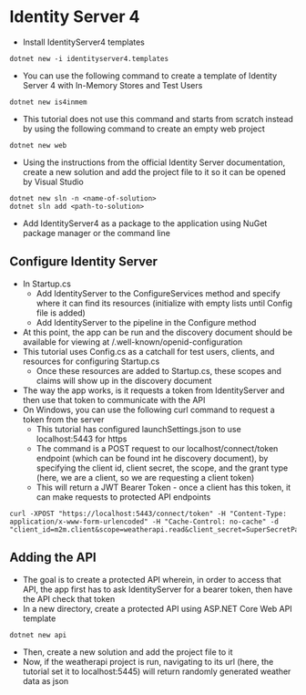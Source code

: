 # Identity Server 4
* Install IdentityServer4 templates
```
dotnet new -i identityserver4.templates
```
* You can use the following command to create a template of Identity Server 4 with In-Memory Stores and Test Users
```
dotnet new is4inmem
```
* This tutorial does not use this command and starts from scratch instead by using the following command to create an empty web project
```
dotnet new web
```
* Using the instructions from the official Identity Server documentation, create a new solution and add the project file to it so it can be opened by Visual Studio
```
dotnet new sln -n <name-of-solution>
dotnet sln add <path-to-solution>
```
* Add IdentityServer4 as a package to the application using NuGet package manager or the command line

## Configure Identity Server
* In Startup.cs
    * Add IdentityServer to the ConfigureServices method and specify where it can find its resources (initialize with empty lists until Config file is added)
    * Add IdentityServer to the pipeline in the Configure method
* At this point, the app can be run and the discovery document should be available for viewing at /.well-known/openid-configuration
* This tutorial uses Config.cs as a catchall for test users, clients, and resources for configuring Startup.cs
    * Once these resources are added to Startup.cs, these scopes and claims will show up in the discovery document
* The way the app works, is it requests a token from IdentityServer and then use that token to communicate with the API
* On Windows, you can use the following curl command to request a token from the server
    * This tutorial has configured launchSettings.json to use localhost:5443 for https
    * The command is a POST request to our localhost/connect/token endpoint (which can be found int he discovery document), by specifying the client id, client secret, the scope, and the grant type (here, we are a client, so we are requesting a client token)
    * This will return a JWT Bearer Token - once a client has this token, it can make requests to protected API endpoints
```
curl -XPOST "https://localhost:5443/connect/token" -H "Content-Type: application/x-www-form-urlencoded" -H "Cache-Control: no-cache" -d "client_id=m2m.client&scope=weatherapi.read&client_secret=SuperSecretPassword&grant_type=client_credentials"
```

## Adding the API
* The goal is to create a protected API wherein, in order to access that API, the app first has to ask IdentityServer for a bearer token, then have the API check that token
* In a new directory, create a protected API using ASP.NET Core Web API template
```
dotnet new api
```
* Then, create a new solution and add the project file to it
* Now, if the weatherapi project is run, navigating to its url (here, the tutorial set it to localhost:5445) will return randomly generated weather data as json